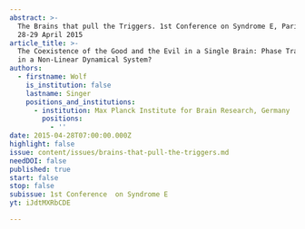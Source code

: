 ```yaml
---
abstract: >-
  The Brains that pull the Triggers. 1st Conference on Syndrome E, Paris IAS,
  28-29 April 2015 
article_title: >-
  The Coexistence of the Good and the Evil in a Single Brain: Phase Transitions
  in a Non-Linear Dynamical System?
authors:
  - firstname: Wolf
    is_institution: false
    lastname: Singer
    positions_and_institutions:
      - institution: Max Planck Institute for Brain Research, Germany
        positions:
          - ''
date: 2015-04-28T07:00:00.000Z
highlight: false
issue: content/issues/brains-that-pull-the-triggers.md
needDOI: false
published: true
start: false
stop: false
subissue: 1st Conference  on Syndrome E
yt: iJdtMXRbCDE

---
```

<Youtube yt="iJdtMXRbCDE" caption="The Coexistence of the Good and the Evil in a Single Brain: Phase Transitions in a Non-Linear Dynamical System?" start="false" stop="false"></Youtube>
